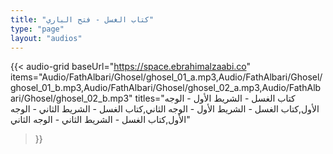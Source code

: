 ```yaml
---
title: "كتاب الغسل - فتح الباري"
type: "page"
layout: "audios"
---
```


{{< audio-grid 
  baseUrl="https://space.ebrahimalzaabi.co"
  items="Audio/FathAlbari/Ghosel/ghosel_01_a.mp3,Audio/FathAlbari/Ghosel/ghosel_01_b.mp3,Audio/FathAlbari/Ghosel/ghosel_02_a.mp3,Audio/FathAlbari/Ghosel/ghosel_02_b.mp3"
  titles="كتاب الغسل - الشريط الأول - الوجه الأول,كتاب الغسل - الشريط الأول - الوجه الثاني,كتاب الغسل - الشريط الثاني - الوجه الأول,كتاب الغسل - الشريط الثاني - الوجه الثاني"
>}} 